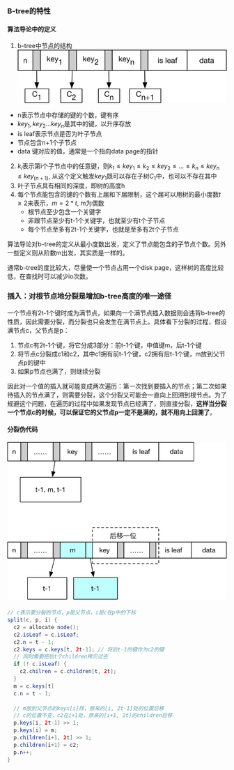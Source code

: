 ### B-tree的特性

#### 算法导论中的定义

1. b-tree中节点的结构
   ![B-tree node](../images/b-tree-node.png)

* n表示节点中存储的键的个数，键有序
* $key_1, key_2…key_n$是其中的键，以升序存放
* is leaf表示节点是否为叶子节点
* 节点包含n+1个子节点
* data 键对应的值，通常是一个指向data page的指针

2. $k_i$表示第i个子节点中的任意键，则$k_1 \leq key_1 \leq k_2 \leq key_2 \leq … \leq k_n \leq key_n \leq key_(n+1)$, 从这个定义触发$key_1$既可以存在子树$C_1$中，也可以不存在其中
3. 叶子节点具有相同的深度，即树的高度h
4. 每个节点能包含的键的个数有上届和下届限制，这个届可以用树的最小度数$t \geq 2$来表示，$m=2*t$, m为偶数
   - 根节点至少包含一个关键字 
   - 非跟节点至少有t-1个关键字，也就至少有t个子节点
   - 每个节点至多有2t-1个关键字，也就是至多有2t个子节点

算法导论对b-tree的定义从最小度数出发，定义了节点能包含的子节点个数。另外一些定义则从阶数m出发，其实质是一样的。

通常b-tree的度比较大，尽量使一个节点占用一个disk page，这样树的高度比较低，在查找时可以减少io次数。

### 插入：对根节点地分裂是增加b-tree高度的唯一途径

一个节点有2t-1个键时成为满节点，如果向一个满节点插入数据则会违背b-tree的性质，因此需要分裂，而分裂也只会发生在满节点上。具体看下分裂的过程，假设满节点c，父节点是p：

1. 节点c有2t-1个键，将它分成3部分：前t-1个键，中值键m，后t-1个键
2. 将节点c分裂成c1和c2，其中c1拥有前t-1个键，c2拥有后t-1个键，m放到父节点p的键中
3. 如果p节点也满了，则继续分裂

因此对一个值的插入就可能变成两次遍历：第一次找到要插入的节点；第二次如果待插入的节点满了，则需要分裂，这个分裂又可能会一直向上回溯到根节点。为了规避这个问题，在遍历的过程中如果发现节点已经满了，则直接分裂，__这样当分裂一个节点c的时候，可以保证它的父节点p一定不是满的，就不用向上回溯了__。

#### 分裂伪代码

#### ![B-tree split](../images/b-tree-split.png)

```java
// c表示要分裂的节点，p是父节点，i是c在p中的下标
split(c, p, i) {
  c2 = allocate node();
  c2.isLeaf = c.isLeaf;
  c2.n = t - 1;
  c2.keys = c.keys[t, 2t-1]; // 将后t-1的键作为c2的键
  // 同时需要把后t个children拷贝过去
  if (! c.isLeaf) {
    c2.chilren = c.children[t, 2t];
  }
  m = c.keys[t]
  c.n = t - 1;
  
  // m放到父节点的keys[i]除，原来的[i, 2t-1]处的位置后移
  // c的位置不变，c2在i+1处，原来的[i+1, 2t]的children后移
  p.keys[i, 2t-1] >> 1;
  p.keys[i] = m;
  p.children[i+1, 2t] >> 1;
  p.children[i+1] = c2;
  p.n++;
}
```



